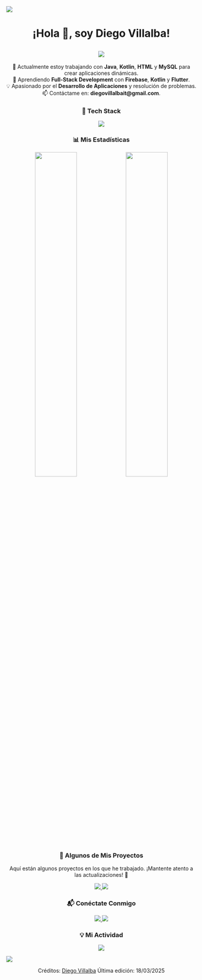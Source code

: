 <!-- Horizontal Divider (Gradient) -->
<img src="https://user-images.githubusercontent.com/73097560/115834477-dbab4500-a447-11eb-908a-139a6edaec5c.gif" />

<!-- Title without Bottom Border -->
<h1 align="center">¡Hola 👋, soy Diego Villalba!</h1>

<!-- Animated Typing -->
<h2 align="center">
  <img src="https://readme-typing-svg.herokuapp.com?font=Fira+Code&size=24&pause=1200&center=true&vCenter=true&width=800&height=50&lines=Desarrollador+de+Aplicaciones+Multiplataforma+(DAM)" />
</h2>

<!-- Introducción -->
<p align="center">
  🔭 Actualmente estoy trabajando con <strong>Java</strong>, <strong>Kotlin</strong>, <strong>HTML</strong> y <strong>MySQL</strong> para crear aplicaciones dinámicas.  
  <br>🌱 Aprendiendo <strong>Full-Stack Development</strong> con <strong>Firebase</strong>, <strong>Kotlin</strong> y <strong>Flutter</strong>.  
  <br>💡 Apasionado por el <strong>Desarrollo de Aplicaciones</strong> y resolución de problemas.  
  <br>📫 Contáctame en: <strong>diegovillalbait@gmail.com</strong>.  
</p>

<!-- Tech Stack -->
<h3 align="center">🚀 Tech Stack</h3>
<p align="center">
  <img src="https://skillicons.dev/icons?i=java,kotlin,flutter,mysql,html,css,firebase,git" />
</p>

<!-- Estadísticas -->
<h3 align="center">📊 Mis Estadísticas</h3>
<p align="center">
  <img src="https://github-readme-stats.vercel.app/api?username=DiegoVillalba&theme=dark&show_icons=true&count_private=true" width="47%" />
  <img src="https://github-readme-stats.anuraghazra1.vercel.app/api/top-langs/?username=DiegoVillalba&theme=dark&hide_border=false&no-bg=true&no-frame=true&langs_count=10" width="47%" />
</p>

<!-- Proyectos Destacados -->
<h3 align="center">🚀 Algunos de Mis Proyectos</h3>
<p align="center">Aquí están algunos proyectos en los que he trabajado. ¡Mantente atento a las actualizaciones! 🚀</p>

<p align="center">
  <a href="https://github.com/DiegoVillalba/FlappyBird-Kotlin" target="_blank">
    <img src="https://img.shields.io/badge/🎮 Flappy Bird (libGDX)-7F52FF?style=for-the-badge&logo=kotlin&logoColor=white" />
  </a>
  <a href="https://github.com/DiegoVillalba/Gestor-Inteligente-Tareas" target="_blank">
    <img src="https://img.shields.io/badge/📅 Gestor de Tareas Inteligente-3498db?style=for-the-badge&logo=java&logoColor=white" />
  </a>
</p>

<!-- Contacto -->
<h3 align="center">📬 Conéctate Conmigo</h3>
<p align="center">
  <a href="https://www.linkedin.com/in/diegovillalbagaraballu/" target="_blank">
    <img src="https://img.shields.io/badge/LinkedIn-0A66C2?style=for-the-badge&logo=linkedin&logoColor=white" />
  </a>
  <a href="mailto:diegovillalbait@gmail.com">
    <img src="https://img.shields.io/badge/Gmail-D14836?style=for-the-badge&logo=gmail&logoColor=white" />
  </a>
</p>

<!-- Animación de contribuciones -->
<h3 align="center">💡 Mi Actividad</h3>
<p align="center">
  <img src="https://github-readme-activity-graph.vercel.app/graph?username=DiegoVillalba&theme=react-dark&hide_border=true" />
</p>

<!-- Horizontal Divider (Gradient) -->
<img src="https://user-images.githubusercontent.com/73097560/115834477-dbab4500-a447-11eb-908a-139a6edaec5c.gif" />

<!-- Créditos -->
<p align="center">
  Créditos: <a href="https://github.com/DiegoVillalba">Diego Villalba</a>  
  Última edición: 18/03/2025
</p>
